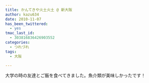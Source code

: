 ```yaml
---
title: かんてきや火土火土 @ 新大阪
author: kazu634
date: 2010-11-07
has_been_twittered:
  - yes
tmac_last_id:
  - 303816836426903552
categories:
  - つれづれ
tags:
  - 大阪

---
```

<div class="pp_items">
<div class="pp_item">
<p>
      大学の時の友達とご飯を食べてきました。魚介類が美味しかったです！
</p>
    
<p>
<!--more-->
</p>
</div>
  
<div class="pp_item">
<img style="max-width: 100%;" src="http://static.pixelpipe.com/2ffe029a-f7b2-4711-be80-fee4ecf9ad11_b.jpg" alt="" />
</div>
  
<div class="pp_item">
<img style="max-width: 100%;" src="http://static.pixelpipe.com/39a20c4e-86da-4841-ad42-9c33612c1a04_b.jpg" alt="" />
</div>
  
<div class="pp_item">
<img style="max-width: 100%;" src="http://static.pixelpipe.com/03a4bfdb-82cd-46ad-97c1-f9ee8da04c59_b.jpg" alt="" />
</div>
  
<div class="pp_item">
<img style="max-width: 100%;" src="http://static.pixelpipe.com/c996c8af-c301-48c5-8bde-cfb78a8f76a7_b.jpg" alt="" />
</div>
  
<div class="pp_item">
<img style="max-width: 100%;" src="http://static.pixelpipe.com/ed3bc404-44a7-4617-b0d5-579e036ea33b_b.jpg" alt="" />
</div>
  
<div class="pp_item">
<img style="max-width: 100%;" src="http://static.pixelpipe.com/b6f791b4-e11c-4cc1-acc5-d43a05e527ce_b.jpg" alt="" />
</div>
</div>
